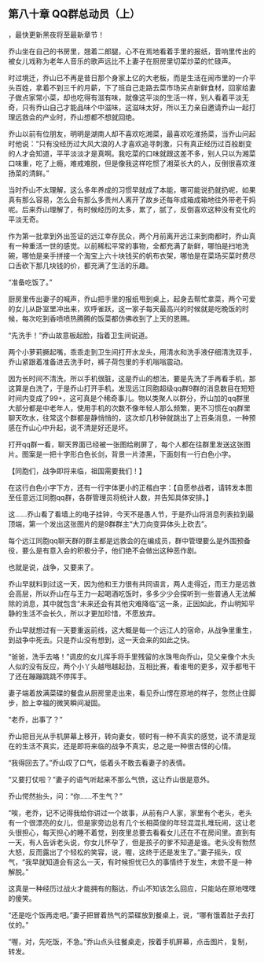 ## 第八十章 QQ群总动员（上）
，最快更新黑夜将至最新章节！

乔山坐在自己的书房里，翘着二郎腿，心不在焉地看着手里的报纸，音响里传出的被女儿戏称为老年人音乐的歌声远比不上妻子在厨房里切菜炒菜的忙碌声。

时过境迁，乔山已不再是昔日那个身家上亿的大老板，而是生活在闹市里的一介平头百姓，拿着不到三千的月薪，下了班自己走路去菜市场买点新鲜食材，回家给妻子做点家常小菜，却也吃得有滋有味，就像这平淡的生活一样，别人看着平淡无奇，只有乔山自己才能品味个中滋味，这滋味太好，所以王力亲自邀请乔山一起打理远救会的产业时，乔山想都不想就回绝。

乔山以前有位朋友，明明是湖南人却不喜欢吃湘菜，最喜欢吃淮扬菜，当乔山问起时他说：“只有没经历过大风大浪的人才喜欢追寻刺激，只有真正经历过百般剧变的人才会知道，平平淡淡才是真啊。我吃菜的口味就跟这差不多，别人只以为湘菜口味重，吃了上瘾，难戒难脱，但是像我这样吃惯了湘菜长大的人，反倒很喜欢淮扬菜的清鲜。”

当时乔山不太理解，这么多年养成的习惯早就成了本能，哪可能说扔就扔呢，如果真有那么容易，怎么会有那么多贵州人离开了故乡还每年成箱成箱地往外带老干妈呢。后来乔山理解了，有时候经历的太多，累了，腻了，反倒喜欢这种没有变化的平淡无奇。

作为第一批拿到外出签证的远江幸存民众，两个月前离开远江来到南都时，乔山真有一种重活一世的感觉。以前稀松平常的事物，全都充满了新鲜，哪怕是扫地洗碗，哪怕是亲手拼接一个淘宝上六十块钱买的帆布衣架，哪怕是在菜场买菜时费尽口舌砍下那几块钱的价，都充满了生活的乐趣。

“准备吃饭了。”

厨房里传出妻子的喊声，乔山把手里的报纸甩到桌上，起身去帮忙拿菜，两个可爱的女儿从卧室里冲出来，欢呼雀跃，这一家子每天最高兴的时候就是吃晚饭的时候，每次吃到香喷喷热腾腾的饭菜都仿佛收到了上天的恩赐。

“先洗手！”乔山故意板起脸，指着卫生间说道。

两个小萝莉撅起嘴，乖乖走到卫生间打开水龙头，用清水和洗手液仔细清洗双手，乔山紧跟着准备进去洗手时，裤子荷包里的手机嗡嗡震动。

因为长时间不清洗，所以手机很脏，这是乔山的想法，要是先洗了手再看手机，那这算是白洗了，于是乔山打开手机，发现远江同胞超级qq群9群的消息数目在短短时间内变成了99+，这可真是个稀奇事儿。物以类聚人以群分，乔山加的qq群里大部分都是中老年人，使用手机的次数不像年轻人那么频繁，更不习惯在qq群里聊天吹水，往常这个群都是静悄悄的，这次却几秒钟就跳出了上百条消息，一种预感在乔山心中升起，说不清是好还是坏。

打开qq群一看，聊天界面已经被一张图给刷屏了，每个人都在往群里发送这张图片。图案是一把十字形白色长剑，背景一片漆黑，下面刻有一行白色小字。

【同胞们，战争即将来临，祖国需要我们！】

在这行白色小字下方，还有一行字体更小的正楷白字：【自愿参战者，请转发本图至任意远江同胞qq群，各群管理员将统计人数，并告知具体安排。】

这……乔山看了看墙上的电子挂钟，今天不是愚人节，于是乔山将消息列表拉到最顶端，第一个发出这张图片的是9群群主“大刀向变异体头上砍去”。

每个远江同胞qq聊天群的群主都是远救会的在编成员，群中管理要么是外围预备役，要么是有意入会的积极分子，他们绝不会做出这种恶作剧。

也就是说，战争，又要来了。

乔山早就料到过这一天，因为他和王力很有共同语言，两人走得近，而王力是远救会高层，所以乔山在与王力一起喝酒吃饭时，多多少少会探听到一些普通人无法解除的消息，其中就包含“未来还会有其他灾难降临”这一条，正因如此，乔山明知平静的生活不会长久，所以才更加珍惜，不愿放弃。

乔山早就想过有一天要重返前线，这大概是每一个远江人的宿命，从战争里重生，到战争中死去。只是乔山没有想到，这一天会来的如此之快。

“爸爸，洗手去咯！”调皮的女儿挥手将手里残留的水珠甩向乔山，见父亲像个木头人似的没有反应，两个小丫头越甩越起劲，互相比赛，看谁甩的更多，双手都甩干了还在蹦蹦跳跳不停挥手。

妻子端着放满菜碟的餐盘从厨房里走出来，看见乔山愣在原地的样子，忽然止住脚步，脸上幸福的微笑瞬间凝固。

“老乔，出事了？”

乔山把目光从手机屏幕上移开，转向妻女，顿时有一种不真实的感觉，说不清是现在的生活不真实，还是即将来临的战争不真实，总之是一种很古怪的心情。

“我得回去了。”乔山叹了口气，低着头不敢去看妻子的表情。

“又要打仗啦？”妻子的语气听起来不那么气愤，这让乔山很是意外。

乔山愕然抬头，问：“你……不生气？”

“唉，老乔，记不记得我给你讲过一个故事，从前有户人家，家里有个老头，老头有一个很漂亮的女儿，但是家旁边总有几个长相英俊的年轻混混扎堆玩闹，这让老头很担心，每天担心的睡不着觉，到夜里总要去看看女儿还在不在房间里。直到有一天，有人告诉老头说，你女儿怀孕了，但是孩子的爹不知道是谁。老头没有勃然大怒，反而露出了个轻松的笑容，说，喔，这终于还是发生了。”妻子摇头，叹气，“我早就知道会有这么一天，有时候担忧已久的事情终于发生，未尝不是一种解脱。”

这真是一种经历过战火才能拥有的豁达，乔山不知该怎么回应，只能站在原地嘿嘿的傻笑。

“还是吃个饭再走吧。”妻子把冒着热气的菜碟放到餐桌上，说，“哪有饿着肚子去打仗的。”

“喔，对，先吃饭，不急。”乔山点头往餐桌走，按着手机屏幕，点击图片，复制，转发。

